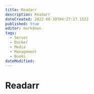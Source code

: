 ```yaml
---
title: Readarr
description: Readarr
dateCreated: 2022-08-30T04:27:17.152Z
published: true
editor: markdown
tags:
  - Server
  - Docker
  - Media
  - Management
  - Books
dateModified: 
---
```

# Readarr